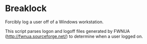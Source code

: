 # Breaklock
Forcibly log a user off of a Windows workstation.

This script parses logon and logoff files generated by FWNUA (http://fwnua.sourceforge.net/) to determine when a user logged on.
